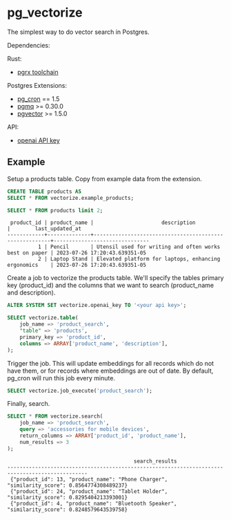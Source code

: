 # pg_vectorize

The simplest way to do vector search in Postgres.

Dependencies:

Rust:
- [pgrx toolchain](https://github.com/pgcentralfoundation/pgrx)

Postgres Extensions:
- [pg_cron](https://github.com/citusdata/pg_cron) == 1.5
- [pgmq](https://github.com/tembo-io/pgmq) >= 0.30.0
- [pgvector](https://github.com/pgvector/pgvector) >= 1.5.0

API:
- [openai API key](https://platform.openai.com/docs/guides/embeddings)

## Example

Setup a products table. Copy from example data from the extension.

```sql
CREATE TABLE products AS 
SELECT * FROM vectorize.example_products;
```

```sql
SELECT * FROM products limit 2;
```

```text
 product_id | product_name |                      description                       |        last_updated_at        
------------+--------------+--------------------------------------------------------+-------------------------------
          1 | Pencil       | Utensil used for writing and often works best on paper | 2023-07-26 17:20:43.639351-05
          2 | Laptop Stand | Elevated platform for laptops, enhancing ergonomics    | 2023-07-26 17:20:43.639351-05
```

Create a job to vectorize the products table. We'll specify the tables primary key (product_id) and the columns that we want to search (product_name and description).

```sql
ALTER SYSTEM SET vectorize.openai_key TO '<your api key>';
```


```sql
SELECT vectorize.table(
    job_name => 'product_search',
    "table" => 'products',
    primary_key => 'product_id',
    columns => ARRAY['product_name', 'description'],
);
```

Trigger the job. This will update embeddings for all records which do not have them, or for records where embeddings are out of date. By default, pg_cron will run this job every minute.

```sql
SELECT vectorize.job_execute('product_search');
```

Finally, search.

```sql
SELECT * FROM vectorize.search(
    job_name => 'product_search',
    query => 'accessories for mobile devices',
    return_columns => ARRAY['product_id', 'product_name'],
    num_results => 3
);
```

```text
                                         search_results                                         
------------------------------------------------------------------------------------------------
 {"product_id": 13, "product_name": "Phone Charger", "similarity_score": 0.8564774308489237}
 {"product_id": 24, "product_name": "Tablet Holder", "similarity_score": 0.8295404213393001}
 {"product_id": 4, "product_name": "Bluetooth Speaker", "similarity_score": 0.8248579643539758}
```
